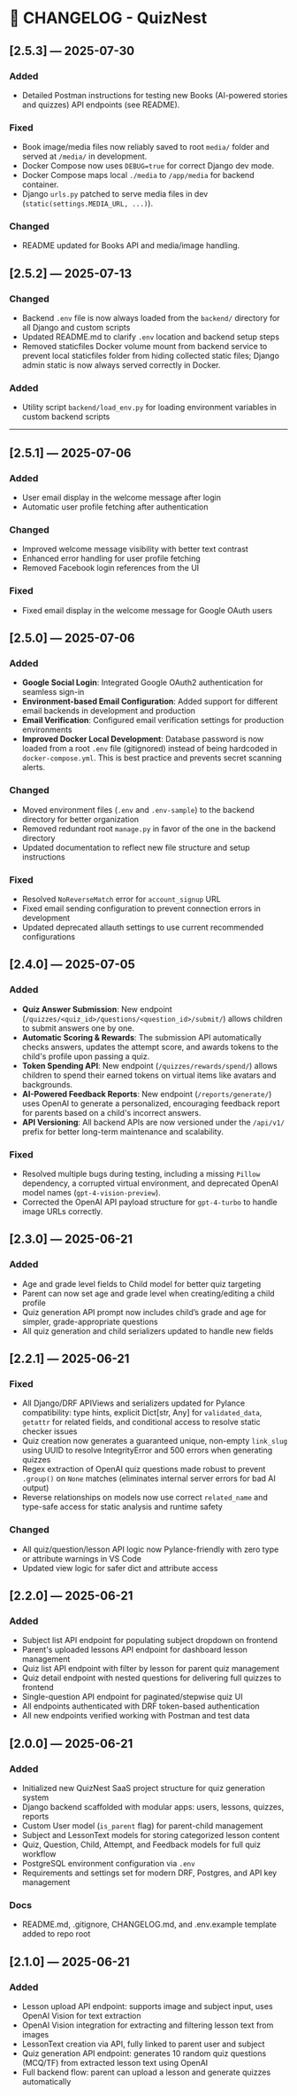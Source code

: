 # 📜 CHANGELOG - QuizNest

## [2.5.3] — 2025-07-30

### Added
- Detailed Postman instructions for testing new Books (AI-powered stories and quizzes) API endpoints (see README).

### Fixed
- Book image/media files now reliably saved to root `media/` folder and served at `/media/` in development.
- Docker Compose now uses `DEBUG=true` for correct Django dev mode.
- Docker Compose maps local `./media` to `/app/media` for backend container.
- Django `urls.py` patched to serve media files in dev (`static(settings.MEDIA_URL, ...)`).

### Changed
- README updated for Books API and media/image handling.

## [2.5.2] — 2025-07-13

### Changed
- Backend `.env` file is now always loaded from the `backend/` directory for all Django and custom scripts
- Updated README.md to clarify `.env` location and backend setup steps
- Removed staticfiles Docker volume mount from backend service to prevent local staticfiles folder from hiding collected static files; Django admin static is now always served correctly in Docker.

### Added
- Utility script `backend/load_env.py` for loading environment variables in custom backend scripts

---


## [2.5.1] — 2025-07-06

### Added
- User email display in the welcome message after login
- Automatic user profile fetching after authentication

### Changed
- Improved welcome message visibility with better text contrast
- Enhanced error handling for user profile fetching
- Removed Facebook login references from the UI

### Fixed
- Fixed email display in the welcome message for Google OAuth users

## [2.5.0] — 2025-07-06

### Added

- **Google Social Login**: Integrated Google OAuth2 authentication for seamless sign-in
- **Environment-based Email Configuration**: Added support for different email backends in development and production
- **Email Verification**: Configured email verification settings for production environments
- **Improved Docker Local Development**: Database password is now loaded from a root `.env` file (gitignored) instead of being hardcoded in `docker-compose.yml`. This is best practice and prevents secret scanning alerts.

### Changed

- Moved environment files (`.env` and `.env-sample`) to the backend directory for better organization
- Removed redundant root `manage.py` in favor of the one in the backend directory
- Updated documentation to reflect new file structure and setup instructions

### Fixed

- Resolved `NoReverseMatch` error for `account_signup` URL
- Fixed email sending configuration to prevent connection errors in development
- Updated deprecated allauth settings to use current recommended configurations

## [2.4.0] — 2025-07-05

### Added

- **Quiz Answer Submission**: New endpoint (`/quizzes/<quiz_id>/questions/<question_id>/submit/`) allows children to submit answers one by one.
- **Automatic Scoring & Rewards**: The submission API automatically checks answers, updates the attempt score, and awards tokens to the child's profile upon passing a quiz.
- **Token Spending API**: New endpoint (`/quizzes/rewards/spend/`) allows children to spend their earned tokens on virtual items like avatars and backgrounds.
- **AI-Powered Feedback Reports**: New endpoint (`/reports/generate/`) uses OpenAI to generate a personalized, encouraging feedback report for parents based on a child's incorrect answers.
- **API Versioning**: All backend APIs are now versioned under the `/api/v1/` prefix for better long-term maintenance and scalability.

### Fixed

- Resolved multiple bugs during testing, including a missing `Pillow` dependency, a corrupted virtual environment, and deprecated OpenAI model names (`gpt-4-vision-preview`).
- Corrected the OpenAI API payload structure for `gpt-4-turbo` to handle image URLs correctly.


## [2.3.0] — 2025-06-21

### Added

- Age and grade level fields to Child model for better quiz targeting
- Parent can now set age and grade level when creating/editing a child profile
- Quiz generation API prompt now includes child’s grade and age for simpler, grade-appropriate questions
- All quiz generation and child serializers updated to handle new fields


## [2.2.1] — 2025-06-21

### Fixed

- All Django/DRF APIViews and serializers updated for Pylance compatibility: type hints, explicit Dict[str, Any] for `validated_data`, `getattr` for related fields, and conditional access to resolve static checker issues
- Quiz creation now generates a guaranteed unique, non-empty `link_slug` using UUID to resolve IntegrityError and 500 errors when generating quizzes
- Regex extraction of OpenAI quiz questions made robust to prevent `.group()` on `None` matches (eliminates internal server errors for bad AI output)
- Reverse relationships on models now use correct `related_name` and type-safe access for static analysis and runtime safety

### Changed

- All quiz/question/lesson API logic now Pylance-friendly with zero type or attribute warnings in VS Code
- Updated view logic for safer dict and attribute access


## [2.2.0] — 2025-06-21

### Added

- Subject list API endpoint for populating subject dropdown on frontend
- Parent's uploaded lessons API endpoint for dashboard lesson management
- Quiz list API endpoint with filter by lesson for parent quiz management
- Quiz detail endpoint with nested questions for delivering full quizzes to frontend
- Single-question API endpoint for paginated/stepwise quiz UI
- All endpoints authenticated with DRF token-based authentication
- All new endpoints verified working with Postman and test data

## [2.0.0] — 2025-06-21

### Added

- Initialized new QuizNest SaaS project structure for quiz generation system
- Django backend scaffolded with modular apps: users, lessons, quizzes, reports
- Custom User model (`is_parent` flag) for parent-child management
- Subject and LessonText models for storing categorized lesson content
- Quiz, Question, Child, Attempt, and Feedback models for full quiz workflow
- PostgreSQL environment configuration via `.env`
- Requirements and settings set for modern DRF, Postgres, and API key management

### Docs

- README.md, .gitignore, CHANGELOG.md, and .env.example template added to repo root

## [2.1.0] — 2025-06-21

### Added

- Lesson upload API endpoint: supports image and subject input, uses OpenAI Vision for text extraction
- OpenAI Vision integration for extracting and filtering lesson text from images
- LessonText creation via API, fully linked to parent user and subject
- Quiz generation API endpoint: generates 10 random quiz questions (MCQ/TF) from extracted lesson text using OpenAI
- Full backend flow: parent can upload a lesson and generate quizzes automatically